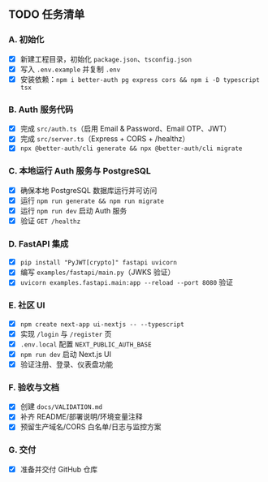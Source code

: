 ## TODO 任务清单

### A. 初始化
- [x] 新建工程目录，初始化 `package.json`、`tsconfig.json`
- [x] 写入 `.env.example` 并复制 `.env`
- [x] 安装依赖：`npm i better-auth pg express cors && npm i -D typescript tsx`

### B. Auth 服务代码
- [x] 完成 `src/auth.ts`（启用 Email & Password、Email OTP、JWT）
- [x] 完成 `src/server.ts`（Express + CORS + /healthz）
- [x] `npx @better-auth/cli generate && npx @better-auth/cli migrate`

### C. 本地运行 Auth 服务与 PostgreSQL
- [x] 确保本地 PostgreSQL 数据库运行并可访问
- [x] 运行 `npm run generate && npm run migrate`
- [x] 运行 `npm run dev` 启动 Auth 服务
- [x] 验证 `GET /healthz`

### D. FastAPI 集成
- [x] `pip install "PyJWT[crypto]" fastapi uvicorn`
- [x] 编写 `examples/fastapi/main.py`（JWKS 验证）
- [x] `uvicorn examples.fastapi.main:app --reload --port 8080` 验证

### E. 社区 UI
- [x] `npm create next-app ui-nextjs -- --typescript`
- [x] 实现 `/login` 与 `/register` 页
- [x] `.env.local` 配置 `NEXT_PUBLIC_AUTH_BASE`
- [x] `npm run dev` 启动 Next.js UI
- [x] 验证注册、登录、仪表盘功能

### F. 验收与文档
- [x] 创建 `docs/VALIDATION.md`
- [x] 补齐 README/部署说明/环境变量注释
- [x] 预留生产域名/CORS 白名单/日志与监控方案

### G. 交付
- [x] 准备并交付 GitHub 仓库


